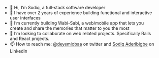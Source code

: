 - 👋 Hi, I’m Sodiq, a full-stack software developer
- 👀 I have over 2 years of experience building functional and interactive user interfaces
- 🌱 I’m currently building Wabi-Sabi, a web/mobile app that lets you create and share the memories that matter to you the most
- 💞️ I’m looking to collaborate on web related projects. Specifically Rails and React projects.
- 📫 How to reach me: [@deyemiobaa](https://twitter.com/deyemiobaa) on twitter and [Sodiq Aderibigbe](https://www.linkedin.com/in/sodiqa/) on LinkedIn

<!---
deyemiobaa/deyemiobaa is a ✨ special ✨ repository because its `README.md` (this file) appears on your GitHub profile.
You can click the Preview link to take a look at your changes.
https://www.microverse.org/?grsf=agshns
--->
